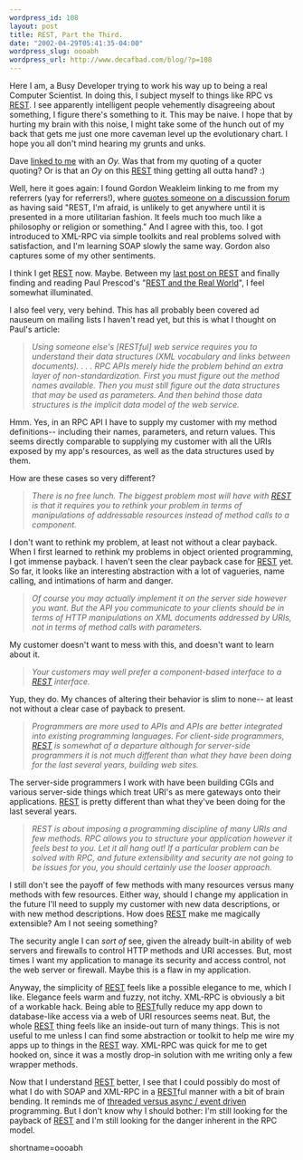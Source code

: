 ```yaml
--- 
wordpress_id: 108
layout: post
title: REST, Part the Third.
date: "2002-04-29T05:41:35-04:00"
wordpress_slug: oooabh
wordpress_url: http://www.decafbad.com/blog/?p=108
---
```

<p>Here I am, a Busy Developer trying to work his way up to being a real Computer Scientist.  In doing this, I subject myself to things like RPC vs <a href="http://www.decafbad.com/twiki/bin/view/Main/REST">REST</a>.  I see apparently intelligent people vehemently disagreeing about something, I figure there's something to it.  This may be naive.  I hope that by hurting my brain with this noise, I might take some of the hunch out of my back that gets me just one more caveman level up the evolutionary chart.  I hope you all don't mind hearing my grunts and unks.</p>
<p>Dave <a href="http://scriptingnews.userland.com/backissues/2002/04/26#l8a0f5f3b2b135d1dfc731ae637ce8673">linked to me</a> with an <i>Oy.</i>  Was that from my quoting of a quoter quoting?  Or is that an <i>Oy</i> on this <a href="http://www.decafbad.com/twiki/bin/view/Main/REST">REST</a> thing getting all outta hand? :) </p>
<p>Well, here it goes again:  I found Gordon Weakleim linking to me from my referrers (yay for referrers!), where <a href="http://radio.weblogs.com/0106046/2002/04/26.html#a27">quotes someone on a discussion forum</a> as having said "REST, I'm afraid, is unlikely to get anywhere until it is presented in a more utilitarian fashion. It feels much too much like a philosophy or religion or something."  And I agree with this, too.  I got introduced to XML-RPC via simple toolkits and real problems solved with satisfaction, and I'm learning SOAP slowly the same way.  Gordon also captures some of my other sentiments.</p>
<p>I think I get <a href="http://www.decafbad.com/twiki/bin/view/Main/REST">REST</a> now.  Maybe.  Between my <a href="http://www.decafbad.com/news_archives/000127.shtml">last post on <a href="http://www.decafbad.com/twiki/bin/view/Main/REST">REST</a></a> and finally finding and reading Paul Prescod's "<a href="http://www.xml.com/pub/a/2002/02/20/rest.html?page=1">REST and the Real World</a>", I feel somewhat illuminated.  </p>
<p>I also feel very, very behind.  This has all probably been covered ad nauseum on mailing lists I haven't read yet, but this is what I thought on Paul's article:<blockquote><i>Using someone else's [RESTful] web service requires you to understand their data structures (XML vocabulary and links between documents). . . . RPC APIs merely hide the problem behind an extra layer of non-standardization. First you must figure out the method names available. Then you must still figure out the data structures that may be used as parameters. And then behind those data structures is the implicit data model of the web service.</i></blockquote>Hmm.  Yes, in an RPC API I have to supply my customer with my method definitions-- including their names, parameters, and return values.  This seems directly comparable to supplying my customer with all the URIs exposed by my app's resources, as well as the data structures used by them.</p>
<p>How are these cases so very different?<blockquote><i>There is no free lunch. The biggest problem most will have with <a href="http://www.decafbad.com/twiki/bin/view/Main/REST">REST</a> is that it requires you to rethink your problem in terms of manipulations of addressable resources instead of method calls to a component.</i></blockquote>I don't want to rethink my problem, at least not without a clear payback.  When I first learned to rethink my problems in object oriented programming, I got immense payback.  I haven't seen the clear payback case for <a href="http://www.decafbad.com/twiki/bin/view/Main/REST">REST</a> yet.  So far, it looks like an interesting abstraction with a lot of vagueries, name calling, and intimations of harm and danger.</p>
<blockquote><i>Of course you may actually implement it on the server side however you want. But the API you communicate to your clients should be in terms of HTTP manipulations on XML documents addressed by URIs, not in terms of method calls with parameters.</i></blockquote>My customer doesn't want to mess with this, and doesn't want to learn about it.
<blockquote><i>Your customers may well prefer a component-based interface to a <a href="http://www.decafbad.com/twiki/bin/view/Main/REST">REST</a> interface.</i></blockquote>Yup, they do.  My chances of altering their behavior is slim to none-- at least not without a clear case of payback to present.
<blockquote><i>Programmers are more used to APIs and APIs are better integrated into existing programming languages. For client-side programmers, <a href="http://www.decafbad.com/twiki/bin/view/Main/REST">REST</a> is somewhat of a departure although for server-side programmers it is not much different than what they have been doing for the last several years, building web sites.</i></blockquote>The server-side programmers I work with have been building CGIs and various server-side things which treat URI's as mere gateways onto their applications.  <a href="http://www.decafbad.com/twiki/bin/view/Main/REST">REST</a> is pretty different than what they've been doing for the last several years.
<blockquote><i>REST is about imposing a programming discipline of many URIs and few methods. RPC allows you to structure your application however it feels best to you. Let it all hang out! If a particular problem can be solved with RPC, and future extensibility and security are not going to be issues for you, you should certainly use the looser approach.</i></blockquote>I still don't see the payoff of few methods with many resources versus many methods with few resources.  Either way, should I change my application in the future I'll need to supply my customer with new data descriptions, or with new method descriptions.  How does <a href="http://www.decafbad.com/twiki/bin/view/Main/REST">REST</a> make me magically extensible?  Am I not seeing something?
<p>The security angle I can <i>sort of</i> see, given the already built-in ability of web servers and firewalls to control HTTP methods and URI accesses.  But, most times I want my application to manage its security and access control, not the web server or firewall.  Maybe this is a flaw in my application.</p>
<p>Anyway, the simplicity of <a href="http://www.decafbad.com/twiki/bin/view/Main/REST">REST</a> feels like a possible elegance to me, which I like.  Elegance feels warm and fuzzy, not itchy.  XML-RPC is obviously a bit of a workable hack.  Being able to <a href="http://www.decafbad.com/twiki/bin/view/Main/REST">REST</a>fully reduce my app down to database-like access via a web of URI resources seems neat.  But, the whole <a href="http://www.decafbad.com/twiki/bin/view/Main/REST">REST</a> thing feels like an inside-out turn of many things.  This is not useful to me unless I can find some abstraction or toolkit to help me wire my apps up to things in the <a href="http://www.decafbad.com/twiki/bin/view/Main/REST">REST</a> way.  XML-RPC was quick for me to get hooked on, since it was a mostly drop-in solution with me writing only a few wrapper methods.</p>
<p>Now that I understand <a href="http://www.decafbad.com/twiki/bin/view/Main/REST">REST</a> better, I see that I could possibly do most of what I do with SOAP and XML-RPC in a <a href="http://www.decafbad.com/twiki/bin/view/Main/REST">REST</a>ful manner with a bit of brain bending.  It reminds me of <a href="http://www.decafbad.com/news_archives/000090.shtml#000090">threaded versus async / event driven</a> programming.  But I don't know why I should bother: I'm still looking for the payback of <a href="http://www.decafbad.com/twiki/bin/view/Main/REST">REST</a> and I'm still looking for the danger inherent in the RPC model.  </p>
<!--more-->
shortname=oooabh
